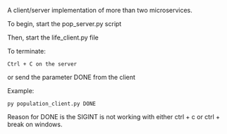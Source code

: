 
A client/server implementation of more than two 
microservices.

To begin, start the pop_server.py script

Then, start the life_client.py file

To terminate:

    Ctrl + C on the server

  or send the parameter DONE from the client

  Example: 

    py population_client.py DONE
    
  
  Reason for DONE is the SIGINT is not working with either
  ctrl + c     or ctrl + break
  on windows.